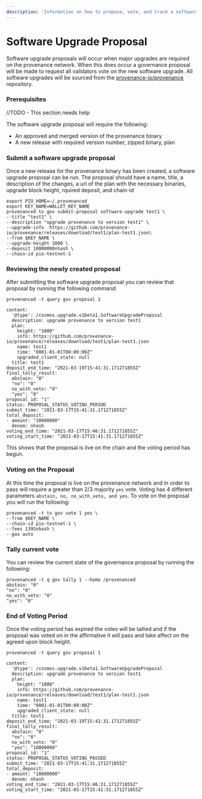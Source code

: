 ```yaml
---
description: 'Information on how to propose, vote, and track a software upgrade proposal'
---
```


# Software Upgrade Proposal

Software upgrade proposals will occur when major upgrades are required on the provenance network. When this does occur a governance proposal will be made to request all validators vote on the new software upgrade. All software upgrades will be sourced from the [provenance-io/provenance](https://github.com/provenance-io/provenance) repository.

### Prerequisites

//TODO - This section needs help

The software upgrade proposal will require the following:

* An approved and merged version of the provenance binary
* A new release with required version number, zipped binary, plan

### Submit a software upgrade proposal

Once a new release for the provenance binary has been created, a software upgrade proposal can be run. The proposal should have a name, title, a description of the changes, a url of the plan with the necessary binaries, upgrade block height, rquired deposit, and chain-id

```text
export PIO_HOME=~/.provenanced
export KEY_NAME=WALLET_KEY_NAME
provenanced tx gov submit-proposal software-upgrade test1 \
--title "test1" \
--description "upgrade provenance to version test1" \
--upgrade-info  https://github.com/provenance-io/provenance/releases/download/test1/plan-test1.json\
--from $KEY_NAME \
--upgrade-height 1000 \
--deposit 10000000nhash \
--chain-id pio-testnet-1 
```

### Reviewing the newly created proposal

After submitting the software upgrade proposal you can review that proposal by running the following command:

```text
provenanced -t query gov proposal 1

content:
  '@type': /cosmos.upgrade.v1beta1.SoftwareUpgradeProposal
  description: upgrade provenance to version test1
  plan:
    height: "1000"
    info: https://github.com/provenance-io/provenance/releases/download/test1/plan-test1.json
    name: test1
    time: "0001-01-01T00:00:00Z"
    upgraded_client_state: null
  title: test1
deposit_end_time: "2021-03-19T15:41:31.171271855Z"
final_tally_result:
  abstain: "0"
  "no": "0"
  no_with_veto: "0"
  "yes": "0"
proposal_id: "1"
status: PROPOSAL_STATUS_VOTING_PERIOD
submit_time: "2021-03-17T15:41:31.171271855Z"
total_deposit:
- amount: "10000000"
  denom: nhash
voting_end_time: "2021-03-17T15:46:31.171271855Z"
voting_start_time: "2021-03-17T15:41:31.171271855Z"
```

This shows that the proposal is live on the chain and the voting period has begun. 

### Voting on the Proposal

At this time the proposal is live on the provenance network and in order to pass will require a greater than 2/3 majority `yes` vote. Voting has 4 different parameters `abstain, no, no_with_veto, and yes`. To vote on the proposal you will run the following:

```text
provenanced -t tx gov vote 1 yes \
--from $KEY_NAME \
--chain-id pio-testnet-1 \
--fees 1395nhash \
--gas auto
```

### Tally current vote 

You can review the current state of the governance proposal by running the following:

```text
provenanced -t q gov tally 1 --home /provenanced
abstain: "0"
"no": "0"
no_with_veto: "0"
"yes": "0"
```

### End of Voting Period

Once the voting period has expired the votes will be tallied and if the proposal was voted on in the affirmative it will pass and take affect on the agreed upon block height.

```text
provenanced -t query gov proposal 1

content:
  '@type': /cosmos.upgrade.v1beta1.SoftwareUpgradeProposal
  description: upgrade provenance to version test1
  plan:
    height: "1000"
    info: https://github.com/provenance-io/provenance/releases/download/test1/plan-test1.json
    name: test1
    time: "0001-01-01T00:00:00Z"
    upgraded_client_state: null
  title: test1
deposit_end_time: "2021-03-19T15:41:31.171271855Z"
final_tally_result:
  abstain: "0"
  "no": "0"
  no_with_veto: "0"
  "yes": "10000000"
proposal_id: "1"
status: PROPOSAL_STATUS_VOTING_PASSED
submit_time: "2021-03-17T15:41:31.171271855Z"
total_deposit:
- amount: "10000000"
  denom: nhash
voting_end_time: "2021-03-17T15:46:31.171271855Z"
voting_start_time: "2021-03-17T15:41:31.171271855Z"
```

 


